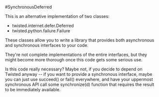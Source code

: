 #SynchronousDeferred

This is an alternative implementation of two classes:

 - twisted.internet.defer.Deferred
 - twisted.python.failure.Failure

These classes allow you to write a library that provides both asynchronous and synchronous
interfaces to your code.

They're not complete implementations of the entire interfaces, but they might become more thorough
once this code gets some serious use.

Is this code really necessary? Maybe not, if you decide to depend on Twisted anyway -- if you want
to provide a synchronous interface, maybe you can just use succeed() or fail() everywhere, and
have your uppermost synchronous API call some synchronize(d) function that requires the result
to be immediately available.
